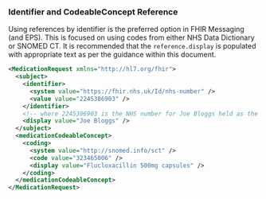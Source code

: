 ### Identifier and CodeableConcept Reference

Using references by identifier is the preferred option in FHIR Messaging (and EPS). This is focused on using codes from either NHS Data Dictionary or SNOMED CT.
It is recommended that the `reference.display` is populated with appropriate text as per the guidance within this document.

```xml
<MedicationRequest xmlns="http://hl7.org/fhir">
  <subject>
    <identifier>
      <system value="https://fhir.nhs.uk/Id/nhs-number" />
      <value value="2245386903" />
    </identifier>
    <!-- where 2245386903 is the NHS number for Joe Bloggs held as the 'id' -->
    <display value="Joe Bloggs" />
  </subject>
  <medicationCodeableConcept>
    <coding>
      <system value="http://snomed.info/sct" />
      <code value="323465006" />
      <display value="Flucloxacillin 500mg capsules" />
    </coding>
  </medicationCodeableConcept>
</MedicationRequest>
```